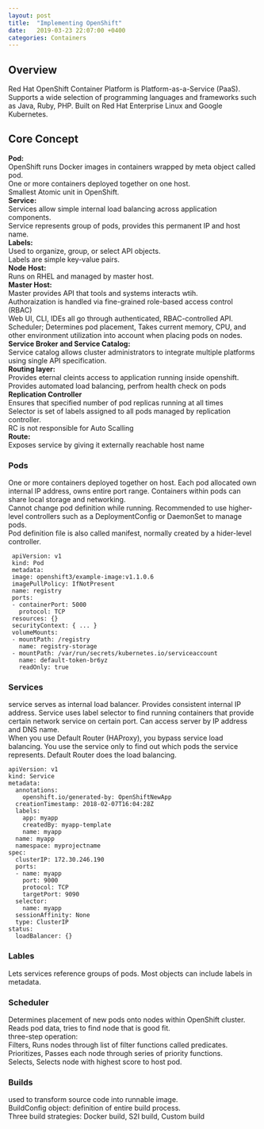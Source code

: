 ```yaml
---
layout: post
title:  "Implementing OpenShift"
date:   2019-03-23 22:07:00 +0400
categories: Containers
---
```


## Overview
Red Hat OpenShift Container Platform is Platform-as-a-Service (PaaS). Supports a wide selection of programming languages and frameworks such as Java, Ruby, PHP. Built on Red Hat Enterprise Linux and Google Kubernetes.  
## Core Concept  
**Pod:**  
OpenShift runs Docker images in containers wrapped by meta object called pod.  
One or more containers deployed together on one host.  
Smallest Atomic unit in OpenShift.  
**Service:**  
Services allow simple internal load balancing across application components.  
Service represents group of pods, provides this permanent IP and host name.  
**Labels:**  
Used to organize, group, or select API objects.  
Labels are simple key-value pairs.  
**Node Host:**  
Runs on RHEL and managed by master host.  
**Master Host:**  
Master provides API that tools and systems interacts wtih.  
Authoraization is handled via fine-grained role-based access control (RBAC)  
Web UI, CLI, IDEs all go through authenticated, RBAC-controlled API.  
Scheduler; Determines pod placement, Takes current memory, CPU, and other environment utilization into account when placing pods on nodes.  
**Service Broker and Service Catalog:**  
Service catalog allows cluster administrators to integrate multiple platforms using single API specification.  
**Routing layer:**  
Provides eternal cleints access to application running inside openshift.  
Provides automated load balancing, perfrom health check on pods  
**Replication Controller**  
Ensures that specified number of pod replicas running at all times  
Selector is set of labels assigned to all pods managed by replication controller.  
RC is not responsible for Auto Scalling  
**Route:**  
Exposes service by giving it externally reachable host name

### Pods  
One or more containers deployed together on host. Each pod allocated own internal IP address, owns entire port range. Containers within pods can share local storage and networking.  
Cannot change pod definition while running. Recommended to use higher-level controllers such as a DeploymentConfig or DaemonSet to manage pods.  
Pod definition file is also called manifest, normally created by a hider-level controller.  
```
 apiVersion: v1
 kind: Pod
 metadata:
 image: openshift3/example-image:v1.1.0.6 
 imagePullPolicy: IfNotPresent
 name: registry
 ports:                              
 - containerPort: 5000
   protocol: TCP
 resources: {}
 securityContext: { ... }            
 volumeMounts:                       
 - mountPath: /registry
   name: registry-storage
 - mountPath: /var/run/secrets/kubernetes.io/serviceaccount
   name: default-token-br6yz
   readOnly: true
```

### Services  
service serves as internal load balancer. Provides consistent internal IP address. Service uses label selector to find running containers that provide certain network service on certain port. Can access server by IP address and DNS name.  
When you use Default Router (HAProxy), you bypass service load balancing. You use the service only to find out which pods the service represents. Default Router does the load balancing.  
```
apiVersion: v1
kind: Service
metadata:
  annotations:
    openshift.io/generated-by: OpenShiftNewApp
  creationTimestamp: 2018-02-07T16:04:28Z
  labels:
    app: myapp
    createdBy: myapp-template
    name: myapp
  name: myapp
  namespace: myprojectname
spec:
  clusterIP: 172.30.246.190
  ports:
  - name: myapp
    port: 9000 
    protocol: TCP
    targetPort: 9090 
  selector:  
    name: myapp
  sessionAffinity: None
  type: ClusterIP 
status:
  loadBalancer: {}
```

### Lables  
Lets services reference groups of pods. Most objects can include labels in metadata.  

### Scheduler  
Determines placement of new pods onto nodes within OpenShift cluster. Reads pod data, tries to find node that is good fit.  
three-step operation:  
Filters, Runs nodes through list of filter functions called predicates.  
Prioritizes, Passes each node through series of priority functions.  
Selects, Selects node with highest score to host pod.  

### Builds  
used to transform source code into runnable image.  
BuildConfig object: definition of entire build process.  
Three build strategies: Docker build, S2I build, Custom build  

